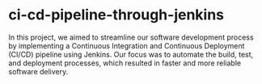 # ci-cd-pipeline-through-jenkins
In this project, we aimed to streamline our software development process by implementing a Continuous Integration and Continuous Deployment (CI/CD) pipeline using Jenkins. Our focus was to automate the build, test, and deployment processes, which resulted in faster and more reliable software delivery.
